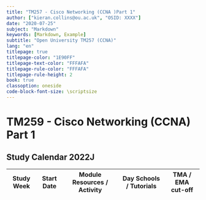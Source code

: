 ```yaml
---
title: "TM257 - Cisco Networking (CCNA )Part 1"
author: ["kieran.collins@ou.ac.uk", "OSID: XXXX"]
date: "2020-07-25"
subject: "Markdown"
keywords: [Markdown, Example]
subtitle: "Open University TM257 (CCNA)"
lang: "en"
titlepage: true
titlepage-color: "1E90FF"
titlepage-text-color: "FFFAFA"
titlepage-rule-color: "FFFAFA"
titlepage-rule-height: 2
book: true
classoption: oneside
code-block-font-size: \scriptsize
---
```

# TM259 - Cisco Networking (CCNA) Part 1

## Study Calendar 2022J

| Study Week | Start Date | Module Resources / Activity | Day Schools / Tutorials | TMA / EMA cut-off | 
|------------|------------|-----------------------------|-------------------------|------------------|
 